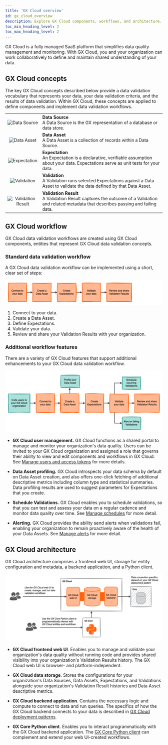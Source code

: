```yaml
---
title: 'GX Cloud overview'
id: gx_cloud_overview
description: Explore GX Cloud components, workflows, and architecture.
toc_min_heading_level: 2
toc_max_heading_level: 2
---
```


GX Cloud is a fully managed SaaS platform that simplifies data quality management and monitoring. With GX Cloud, you and your organization can work collaboratively to define and maintain shared understanding of your data.

## GX Cloud concepts

The key GX Cloud concepts described below provide a data validation vocabulary that represents your data, your data validation criteria, and the results of data validation. Within GX Cloud, these concepts are applied to define components and implement data validation workflows.

|  |  |
| :--: | :--- |
| <img src="/img/database_icon.svg" alt="Data Source" width="84px"/> | **Data Source**<br/>A Data Source is the GX representation of a database or data store. |
| <img src="/img/table_icon.svg" alt="Data Asset" width="84px"/> | **Data Asset**<br/>A Data Asset is a collection of records within a Data Source.  |
| <img src="/img/magnify_data_icon.svg" alt="Expectation" width="96px"/> | **Expectation**<br/>An Expectation is a declarative, verifiable assumption about your data. Expectations serve as unit tests for your data. |
| <img src="/img/gear_icon.svg" alt="Validation" width="84px"/> | **Validation**<br/>A Validation runs selected Expectations against a Data Asset to validate the data defined by that Data Asset. |
| <img src="/img/checklist_icon.svg" alt="Validation Result" width="84px"/> | **Validation Result**<br/>A Validation Result captures the outcome of a Validation and related metadata that describes passing and failing data. |

## GX Cloud workflow

GX Cloud data validation workflows are created using GX Cloud components, entities that represent GX Cloud data validation concepts.

### Standard data validation workflow

A GX Cloud data validation workflow can be implemented using a short, clear set of steps:

![Standard GX Cloud workflow](./overview_images/gx_cloud_workflow.png)

1. Connect to your data.
2. Create a Data Asset.
3. Define Expectations.
4. Validate your data.
5. Review and share your Validation Results with your organization.


### Additional workflow features
There are a variety of GX Cloud features that support additional enhancements to your GX Cloud data validation workflow.

![GX Cloud workflow enhanced with product features](./overview_images/gx_cloud_workflow_enhanced.png)

* **GX Cloud user management.** GX Cloud functions as a shared portal to manage and monitor your organization's data quality. Users can be invited to your GX Cloud organization and assigned a role that governs their ability to view and edit components and workflows in GX Cloud. See [Manage users and access tokens](/cloud/users/manage_users.md) for more details.

* **Data Asset profiling.** GX Cloud introspects your data schema by default on Data Asset creation, and also offers one-click fetching of additional descriptive metrics including column type and statistical summaries. Data profiling results are used to suggest parameters for Expectations that you create.

* **Schedule Validations.** GX Cloud enables you to schedule validations, so that you can test and assess your data on a regular cadence and monitor data quality over time. See [Manage schedules](/cloud/schedules/manage_schedules.md) for more detail.

* **Alerting.** GX Cloud provides the ability send alerts when validations fail, enabling your organization to remain proactively aware of the health of your Data Assets. See [Manage alerts](/cloud/alerts/manage_alerts.md) for more detail.




## GX Cloud architecture

GX Cloud architecture comprises a frontend web UI, storage for entity configuration and metadata, a backend application, and a Python client.

![GX Cloud architecture](./overview_images/gx_cloud_architecture.png)

* **GX Cloud frontend web UI**. Enables you to manage and validate your organization's data quality without running code and provides shared visibility into your organization's Validation Results history. The GX Cloud web UI is browser- and platform-independent.

* **GX Cloud data storage**. Stores the configurations for your organization's Data Sources, Data Assets, Expectations, and Validations alongside your organization's Validation Result histories and Data Asset descriptive metrics.

* **GX Cloud backend application**. Contains the necessary logic and compute to connect to data and run queries. The specifics of how the GX Cloud backend connects to your data is described in [GX Cloud deployment patterns](/cloud/deploy/deployment_patterns.md).

* **GX Core Python client**. Enables you to interact programmatically with the GX Cloud backend application. The [GX Core Python client](/core/introduction/introduction.mdx) can complement and extend your web UI-created workflows.